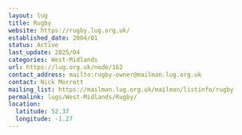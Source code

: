 ```yaml
---
layout: lug
title: Rugby
website: https://rugby.lug.org.uk/
established_date: 2004/01
status: Active
last_update: 2025/04
categories: West-Midlands
url: https://lug.org.uk/node/162
contact_address: mailto:rugby-owner@mailman.lug.org.uk
contact: Nick Morrott
mailing_list: https://mailman.lug.org.uk/mailman/listinfo/rugby
permalink: lugs/West-Midlands/Rugby/
location:
  latitude: 52.37
  longitude: -1.27
---
```

